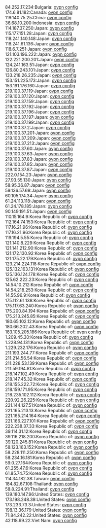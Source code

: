 84.252.17.234:Bulgaria: [ovpn config](vpn/84_252_17_234.ovpn)  
174.6.81.182:Canada: [ovpn config](vpn/174_6_81_182.ovpn)  
119.140.75.25:China: [ovpn config](vpn/119_140_75_25.ovpn)  
36.68.10.200:Indonesia: [ovpn config](vpn/36_68_10_200.ovpn)  
114.187.37.250:Japan: [ovpn config](vpn/114_187_37_250.ovpn)  
115.177.151.28:Japan: [ovpn config](vpn/115_177_151_28.ovpn)  
118.241.140.148:Japan: [ovpn config](vpn/118_241_140_148.ovpn)  
118.241.61.136:Japan: [ovpn config](vpn/118_241_61_136.ovpn)  
118.6.7.251:Japan: [ovpn config](vpn/118_6_7_251.ovpn)  
121.103.196.222:Japan: [ovpn config](vpn/121_103_196_222.ovpn)  
122.221.200.201:Japan: [ovpn config](vpn/122_221_200_201.ovpn)  
124.241.163.51:Japan: [ovpn config](vpn/124_241_163_51.ovpn)  
126.80.243.101:Japan: [ovpn config](vpn/126_80_243_101.ovpn)  
133.218.26.235:Japan: [ovpn config](vpn/133_218_26_235.ovpn)  
153.151.225.173:Japan: [ovpn config](vpn/153_151_225_173.ovpn)  
153.191.176.160:Japan: [ovpn config](vpn/153_191_176_160.ovpn)  
219.100.37.119:Japan: [ovpn config](vpn/219_100_37_119.ovpn)  
219.100.37.120:Japan: [ovpn config](vpn/219_100_37_120.ovpn)  
219.100.37.159:Japan: [ovpn config](vpn/219_100_37_159.ovpn)  
219.100.37.192:Japan: [ovpn config](vpn/219_100_37_192.ovpn)  
219.100.37.196:Japan: [ovpn config](vpn/219_100_37_196.ovpn)  
219.100.37.197:Japan: [ovpn config](vpn/219_100_37_197.ovpn)  
219.100.37.199:Japan: [ovpn config](vpn/219_100_37_199.ovpn)  
219.100.37.2:Japan: [ovpn config](vpn/219_100_37_2.ovpn)  
219.100.37.201:Japan: [ovpn config](vpn/219_100_37_201.ovpn)  
219.100.37.209:Japan: [ovpn config](vpn/219_100_37_209.ovpn)  
219.100.37.213:Japan: [ovpn config](vpn/219_100_37_213.ovpn)  
219.100.37.60:Japan: [ovpn config](vpn/219_100_37_60.ovpn)  
219.100.37.63:Japan: [ovpn config](vpn/219_100_37_63.ovpn)  
219.100.37.83:Japan: [ovpn config](vpn/219_100_37_83.ovpn)  
219.100.37.85:Japan: [ovpn config](vpn/219_100_37_85.ovpn)  
219.100.37.87:Japan: [ovpn config](vpn/219_100_37_87.ovpn)  
222.0.154.23:Japan: [ovpn config](vpn/222_0_154_23.ovpn)  
27.93.55.130:Japan: [ovpn config](vpn/27_93_55_130.ovpn)  
58.95.36.87:Japan: [ovpn config](vpn/58_95_36_87.ovpn)  
59.136.57.69:Japan: [ovpn config](vpn/59_136_57_69.ovpn)  
60.105.174.34:Japan: [ovpn config](vpn/60_105_174_34.ovpn)  
61.24.113.118:Japan: [ovpn config](vpn/61_24_113_118.ovpn)  
61.24.178.185:Japan: [ovpn config](vpn/61_24_178_185.ovpn)  
90.149.191.51:Japan: [ovpn config](vpn/90_149_191_51.ovpn)  
110.15.164.9:Korea Republic of: [ovpn config](vpn/110_15_164_9.ovpn)  
112.164.74.153:Korea Republic of: [ovpn config](vpn/112_164_74_153.ovpn)  
117.16.21.96:Korea Republic of: [ovpn config](vpn/117_16_21_96.ovpn)  
117.16.21.96:Korea Republic of: [ovpn config](vpn/117_16_21_96.ovpn)  
119.194.5.55:Korea Republic of: [ovpn config](vpn/119_194_5_55.ovpn)  
121.140.8.229:Korea Republic of: [ovpn config](vpn/121_140_8_229.ovpn)  
121.141.212.90:Korea Republic of: [ovpn config](vpn/121_141_212_90.ovpn)  
121.172.130.92:Korea Republic of: [ovpn config](vpn/121_172_130_92.ovpn)  
121.175.22.179:Korea Republic of: [ovpn config](vpn/121_175_22_179.ovpn)  
123.214.224.118:Korea Republic of: [ovpn config](vpn/123_214_224_118.ovpn)  
125.132.163.131:Korea Republic of: [ovpn config](vpn/125_132_163_131.ovpn)  
125.136.124.178:Korea Republic of: [ovpn config](vpn/125_136_124_178.ovpn)  
125.62.222.23:Korea Republic of: [ovpn config](vpn/125_62_222_23.ovpn)  
14.54.10.212:Korea Republic of: [ovpn config](vpn/14_54_10_212.ovpn)  
14.54.218.253:Korea Republic of: [ovpn config](vpn/14_54_218_253.ovpn)  
14.55.96.9:Korea Republic of: [ovpn config](vpn/14_55_96_9.ovpn)  
175.112.61.138:Korea Republic of: [ovpn config](vpn/175_112_61_138.ovpn)  
175.117.63.240:Korea Republic of: [ovpn config](vpn/175_117_63_240.ovpn)  
175.200.84.194:Korea Republic of: [ovpn config](vpn/175_200_84_194.ovpn)  
175.213.245.85:Korea Republic of: [ovpn config](vpn/175_213_245_85.ovpn)  
180.65.102.12:Korea Republic of: [ovpn config](vpn/180_65_102_12.ovpn)  
180.66.202.43:Korea Republic of: [ovpn config](vpn/180_66_202_43.ovpn)  
183.105.205.186:Korea Republic of: [ovpn config](vpn/183_105_205_186.ovpn)  
1.209.45.30:Korea Republic of: [ovpn config](vpn/1_209_45_30.ovpn)  
1.228.94.131:Korea Republic of: [ovpn config](vpn/1_228_94_131.ovpn)  
1.229.232.176:Korea Republic of: [ovpn config](vpn/1_229_232_176.ovpn)  
211.193.244.77:Korea Republic of: [ovpn config](vpn/211_193_244_77.ovpn)  
211.214.56.54:Korea Republic of: [ovpn config](vpn/211_214_56_54.ovpn)  
211.228.53.139:Korea Republic of: [ovpn config](vpn/211_228_53_139.ovpn)  
211.59.194.81:Korea Republic of: [ovpn config](vpn/211_59_194_81.ovpn)  
218.147.102.49:Korea Republic of: [ovpn config](vpn/218_147_102_49.ovpn)  
218.147.45.32:Korea Republic of: [ovpn config](vpn/218_147_45_32.ovpn)  
218.155.222.72:Korea Republic of: [ovpn config](vpn/218_155_222_72.ovpn)  
218.159.171.95:Korea Republic of: [ovpn config](vpn/218_159_171_95.ovpn)  
218.235.102.112:Korea Republic of: [ovpn config](vpn/218_235_102_112.ovpn)  
220.92.26.225:Korea Republic of: [ovpn config](vpn/220_92_26_225.ovpn)  
221.144.127.51:Korea Republic of: [ovpn config](vpn/221_144_127_51.ovpn)  
221.165.213.13:Korea Republic of: [ovpn config](vpn/221_165_213_13.ovpn)  
221.165.214.164:Korea Republic of: [ovpn config](vpn/221_165_214_164.ovpn)  
221.166.227.101:Korea Republic of: [ovpn config](vpn/221_166_227_101.ovpn)  
222.238.37.33:Korea Republic of: [ovpn config](vpn/222_238_37_33.ovpn)  
39.114.31.12:Korea Republic of: [ovpn config](vpn/39_114_31_12.ovpn)  
39.116.218.200:Korea Republic of: [ovpn config](vpn/39_116_218_200.ovpn)  
39.120.245.81:Korea Republic of: [ovpn config](vpn/39_120_245_81.ovpn)  
58.123.163.152:Korea Republic of: [ovpn config](vpn/58_123_163_152.ovpn)  
58.228.111.250:Korea Republic of: [ovpn config](vpn/58_228_111_250.ovpn)  
58.234.16.181:Korea Republic of: [ovpn config](vpn/58_234_16_181.ovpn)  
59.0.27.164:Korea Republic of: [ovpn config](vpn/59_0_27_164.ovpn)  
61.255.47.6:Korea Republic of: [ovpn config](vpn/61_255_47_6.ovpn)  
61.85.74.75:Korea Republic of: [ovpn config](vpn/61_85_74_75.ovpn)  
114.34.182.38:Taiwan: [ovpn config](vpn/114_34_182_38.ovpn)  
184.82.67.108:Thailand: [ovpn config](vpn/184_82_67_108.ovpn)  
58.8.224.91:Thailand: [ovpn config](vpn/58_8_224_91.ovpn)  
139.180.147.96:United States: [ovpn config](vpn/139_180_147_96.ovpn)  
173.198.248.39:United States: [ovpn config](vpn/173_198_248_39.ovpn)  
173.233.73.3:United States: [ovpn config](vpn/173_233_73_3.ovpn)  
198.13.36.179:United States: [ovpn config](vpn/198_13_36_179.ovpn)  
71.84.242.22:United States: [ovpn config](vpn/71_84_242_22.ovpn)  
42.118.69.22:Viet Nam: [ovpn config](vpn/42_118_69_22.ovpn)  
